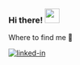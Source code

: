 ### Hi there! <img src="https://media.giphy.com/media/hvRJCLFzcasrR4ia7z/giphy.gif" width="29px">

Where to find me 📍

[![linked-in](https://img.shields.io/badge/Linked_In-0077B5?style=flat&logo=LinkedIn&logoColor=white)](www.linkedin.com/in/manuel-jesus-meneses-gamboa-334b89208)
